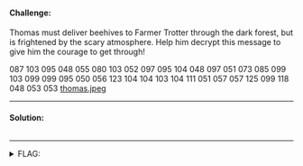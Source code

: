 #### Challenge:

Thomas must deliver beehives to Farmer Trotter through the dark forest, but is frightened by the scary atmosphere. Help him decrypt this message to give him the courage to get through!

087 103 095 048 055 080 103 052 097 095 104 048 097 051 073 085 099 103 099 099 095 050 056 123 104 104 103 104 111 051 057 057 125 099 118 048 053 053 [thomas.jpeg](./thomas.jpeg ":ignore")

---

#### Solution:

```bash
```

---

<details><summary>FLAG:</summary>

```
WPI{chUgg4chvgga__ch0och00_3592a73895}
```

</details>
<br/>
